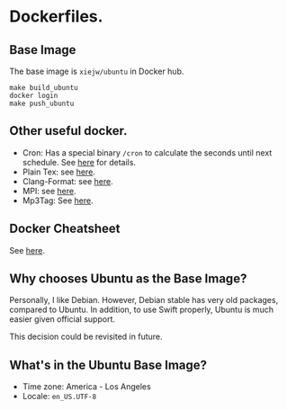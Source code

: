# Dockerfiles.

## Base Image

The base image is `xiejw/ubuntu` in Docker hub.

    make build_ubuntu
    docker login
    make push_ubuntu

## Other useful docker.

- Cron: Has a special binary `/cron` to calculate the seconds until next
  schedule. See [here][Cron] for details.
- Plain Tex: see [here](doc/tex.md).
- Clang-Format: see [here](doc/clang-format.md).
- MPI: see [here](doc/mpi.md).
- Mp3Tag: See [here](doc/mp3tag.md).

## Docker Cheatsheet

See [here](doc/docker_cheatsheet.md).

## Why chooses Ubuntu as the Base Image?

Personally, I like Debian. However, Debian stable has very old packages,
compared to Ubuntu. In addition, to use Swift properly, Ubuntu is much easier
given official support.

This decision could be revisited in future.

## What's in the Ubuntu Base Image?

- Time zone: America - Los Angeles
- Locale: `en_US.UTF-8`

[Cron]: https://github.com/xiejw/eva/blob/master/dockerfiles/Dockerfile.cron

